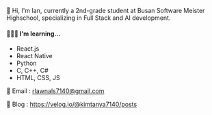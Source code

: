 
👋 Hi, I'm Ian, currently a 2nd-grade student at Busan Software Meister Highschool, specializing in Full Stack and AI development.

#### 👩🏻‍💻 I'm learning...

- React.js
- React Native
- Python
- C, C++, C#
- HTML, CSS, JS


📧 Email : rlawnals7140@gmail.com

💼 Blog : https://velog.io/@kimtanya7140/posts

<!--📄 Portfolio : [Notion site]--!>
